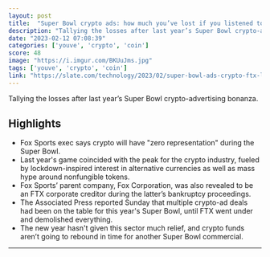 ```yaml
---
layout: post
title:  "Super Bowl crypto ads: how much you’ve lost if you listened to Larry David or Matt Damon last year."
description: "Tallying the losses after last year’s Super Bowl crypto-advertising bonanza."
date: "2023-02-12 07:08:39"
categories: ['youve', 'crypto', 'coin']
score: 48
image: "https://i.imgur.com/BKUuJms.jpg"
tags: ['youve', 'crypto', 'coin']
link: "https://slate.com/technology/2023/02/super-bowl-ads-crypto-ftx-larry-david-coinbase-matt-damon.html"
---
```


Tallying the losses after last year’s Super Bowl crypto-advertising bonanza.

## Highlights

- Fox Sports exec says crypto will have "zero representation" during the Super Bowl.
- Last year's game coincided with the peak for the crypto industry, fueled by lockdown-inspired interest in alternative currencies as well as mass hype around nonfungible tokens.
- Fox Sports’ parent company, Fox Corporation, was also revealed to be an FTX corporate creditor during the latter’s bankruptcy proceedings.
- The Associated Press reported Sunday that multiple crypto-ad deals had been on the table for this year's Super Bowl, until FTX went under and demolished everything.
- The new year hasn't given this sector much relief, and crypto funds aren’t going to rebound in time for another Super Bowl commercial.

---
